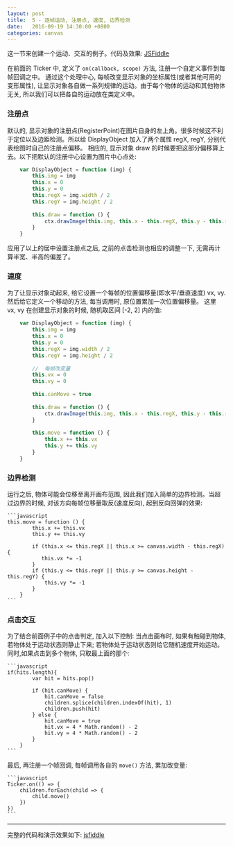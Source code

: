 ```yaml
---
layout: post
title:  5 - 逐帧运动, 注册点, 速度, 边界检测
date:   2016-09-19 14:30:00 +0800
categories: canvas
---
```


这一节来创建一个运动、交互的例子。代码及效果: [JSFiddle](https://jsfiddle.net/aprilandjan/mfja7w7d/)

在前面的 Ticker 中, 定义了 `on(callback, scope)` 方法, 注册一个自定义事件到每帧回调之中。
通过这个处理中心, 每帧改变显示对象的坐标属性(或者其他可用的变形属性), 让显示对象各自做一系列规律的运动。由于每个物体的运动和其他物体无关, 所以我们可以把各自的运动放在类定义中。

### 注册点

默认的, 显示对象的注册点(RegisterPoint)在图片自身的左上角。很多时候这不利于定位以及边距检测。所以给 DisplayObject 加入了两个属性 regX, regY, 分别代表绘图时自己的注册点偏移。
相应的, 显示对象 draw 的时候要把这部分偏移算上去。以下把默认的注册中心设置为图片中心点处:
    
```javascript
    var DisplayObject = function (img) {
        this.img = img
        this.x = 0
        this.y = 0
        this.regX = img.width / 2
        this.regY = img.height / 2
    
        this.draw = function () {
            ctx.drawImage(this.img, this.x - this.regX, this.y - this.regY)
        }
    }
```

应用了以上的居中设置注册点之后, 之前的点击检测也相应的调整一下, 无需再计算半宽、半高的偏差了。

### 速度

为了让显示对象动起来, 给它设置一个每帧的位置偏移量(即水平/垂直速度) vx, vy. 然后给它定义一个移动的方法, 每当调用时, 原位置累加一次位置偏移量。
这里 vx, vy 在创建显示对象的时候, 随机取区间 [-2, 2] 内的值:

```javascript
    var DisplayObject = function (img) {
        this.img = img
        this.x = 0
        this.y = 0
        this.regX = img.width / 2
        this.regY = img.height / 2
    
        //  每帧改变量
        this.vx = 0
        this.vy = 0
    
        this.canMove = true
    
        this.draw = function () {
            ctx.drawImage(this.img, this.x - this.regX, this.y - this.regY)
        }
    
        this.move = function () {
            this.x += this.vx
            this.y += this.vy
        }
    }
```

### 边界检测

运行之后, 物体可能会位移至离开画布范围, 因此我们加入简单的边界检测。当超过边界的时候, 对该方向每帧位移量取反(速度反向), 起到反向回弹的效果:

    ```javascript
    this.move = function () {
            this.x += this.vx
            this.y += this.vy
    
            if (this.x <= this.regX || this.x >= canvas.width - this.regX) {
               this.vx *= -1
            }
            if (this.y <= this.regY || this.y >= canvas.height - this.regY) {
                this.vy *= -1
            }
        }
    ```


### 点击交互

为了结合前面例子中的点击判定, 加入以下控制: 当点击画布时, 如果有触碰到物体, 若物体处于运动状态则静止下来; 若物体处于运动状态则给它随机速度开始运动。同时,如果点击到多个物体, 只取最上面的那个:

    ```javascript
    if(hits.length){
            var hit = hits.pop()
    
            if (hit.canMove) {
                hit.canMove = false
                children.splice(children.indexOf(hit), 1)
                children.push(hit)
            } else {
                hit.canMove = true
                hit.vx = 4 * Math.random() - 2
                hit.vy = 4 * Math.random() - 2
            }
        }
    ```

最后, 再注册一个帧回调, 每帧调用各自的 `move()` 方法, 累加改变量:

    ```javascript
    Ticker.on(() => {
        children.forEach(child => {
            child.move()
        })
    })
    ```

---
完整的代码和演示效果如下: [jsfiddle](https://jsfiddle.net/aprilandjan/mfja7w7d/)